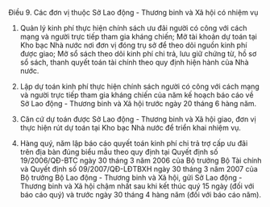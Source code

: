 Điều 9. Các đơn vị thuộc Sở Lao động - Thương binh và Xã hội có nhiệm vụ

1. Quản lý kinh phí thực hiện chính sách ưu đãi người có công với cách mạng và người trực tiếp tham gia kháng chiến; Mở tài khoản dự toán tại Kho bạc Nhà nước nơi đơn vị đóng trụ sở để theo dõi nguồn kinh phí được giao; Mở sổ sách theo dõi kinh phí chi trả, lưu giữ chứng từ, hồ sơ sổ sách, thanh quyết toán tài chính theo quy định hiện hành của Nhà nước.

2. Lập dự toán kinh phí thực hiện chính sách người có công với cách mạng và người trực tiếp tham gia kháng chiến của năm kế hoạch báo cáo về Sở Lao động - Thương binh và Xã hội trước ngày 20 tháng 6 hàng năm.

3. Căn cứ dự toán được Sở Lao động - Thương binh và Xã hội giao, đơn vị thực hiện rút dự toán tại Kho bạc Nhà nước để triển khai nhiệm vụ.

4. Hàng quý, năm lập báo cáo quyết toán kinh phí chi trả trợ cấp ưu đãi trên địa bàn đúng biểu mẫu theo quy định tại Quyết định số 19/2006/QĐ-BTC ngày 30 tháng 3 năm 2006 của Bộ trưởng Bộ Tài chính và Quyết định số 09/2007/QĐ-LĐTBXH ngày 30 tháng 3 năm 2007 của Bộ trưởng Bộ Lao động - Thương binh và Xã hội, gửi Sở Lao động - Thương binh và Xã hội chậm nhất sau khi kết thúc quý 15 ngày (đối với báo cáo quý) và trước ngày 30 tháng 4 hàng năm (đối với báo cáo năm).